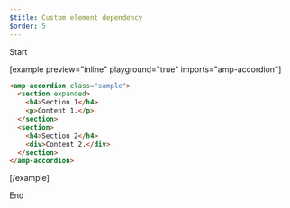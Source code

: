 ```yaml
---
$title: Custom element dependency
$order: 5
---
```


Start

[example  preview="inline" playground="true" imports="amp-accordion"]

```html
<amp-accordion class="sample">
  <section expanded>
    <h4>Section 1</h4>
    <p>Content 1.</p>
  </section>
  <section>
    <h4>Section 2</h4>
    <div>Content 2.</div>
  </section>
</amp-accordion>
```

[/example]

End
